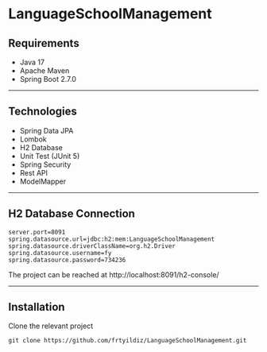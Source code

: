 # LanguageSchoolManagement

## Requirements

* Java 17
* Apache Maven
* Spring Boot 2.7.0
-----
## Technologies
* Spring Data JPA
* Lombok
* H2 Database
* Unit Test (JUnit 5)
* Spring Security
* Rest API
* ModelMapper
-----
## H2 Database Connection
```
server.port=8091
spring.datasource.url=jdbc:h2:mem:LanguageSchoolManagement
spring.datasource.driverClassName=org.h2.Driver
spring.datasource.username=fy
spring.datasource.password=734236
```
The project can be reached at http://localhost:8091/h2-console/

-----
## Installation
Clone the relevant project
```
git clone https://github.com/frtyildiz/LanguageSchoolManagement.git
